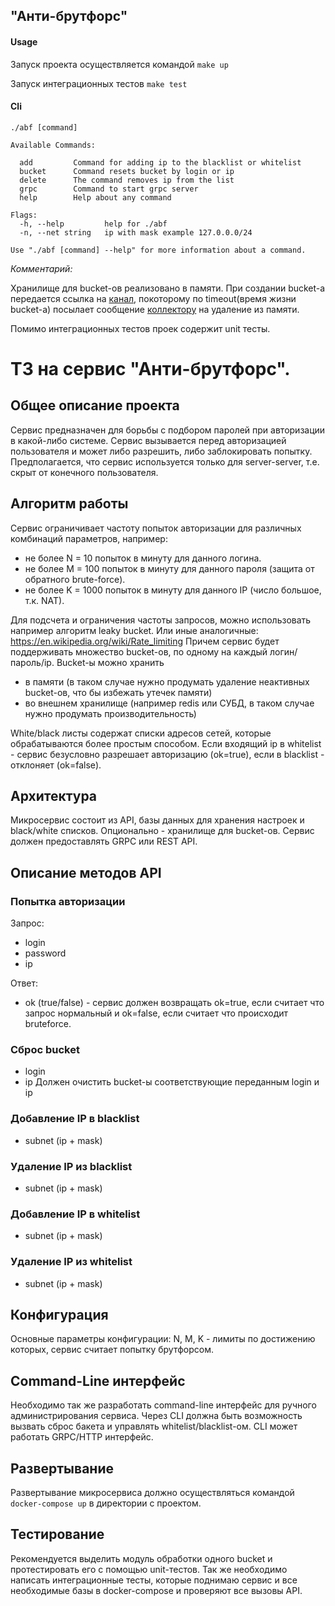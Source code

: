## "Анти-брутфорс"
#### Usage
 Запуск проекта осуществляется командой `make up`

Запуск интеграционных тестов `make test` 

#### Сli
```Usage:
./abf [command]

Available Commands:

  add         Command for adding ip to the blacklist or whitelist
  bucket      Command resets bucket by login or ip
  delete      The command removes ip from the list
  grpc        Command to start grpc server
  help        Help about any command

Flags:
  -h, --help         help for ./abf
  -n, --net string   ip with mask example 127.0.0.0/24
  
Use "./abf [command] --help" for more information about a command.
```

*Комментарий:*

Хранилище для bucket-ов реализовано в памяти. При создании bucket-а передается ссылка на [канал](https://github.com/ios116/antibruteforce/blob/c61903644a8402a02ac6cf1d876c3c237a05535d/antibruteforce/internal/domain/entities/bucket_entities.go#L57), покоторому по timeout(время жизни bucket-а) посылает сообщение [коллектору](https://github.com/ios116/antibruteforce/blob/ed0bba00f85f29acebe7a658a1b8fe58b86146f7/antibruteforce/internal/usecase/bucketusecase/bucket_usecase.go#L102) на удаление из памяти.

Помимо интеграционных тестов проек содержит unit тесты.

# ТЗ на сервис "Анти-брутфорс".

## Общее описание проекта

Сервис предназначен для борьбы с подбором паролей при авторизации в какой-либо системе.
Сервис вызывается перед авторизацией пользователя и может либо разрешить, либо заблокировать попытку.
Предполагается, что сервис используется только для server-server, т.е. скрыт от конечного пользователя.

## Алгоритм работы

Сервис ограничивает частоту попыток авторизации для различных комбинаций параметров, например:
* не более N = 10 попыток в минуту для данного логина.
* не более M = 100 попыток в минуту для данного пароля (защита от обратного brute-force).
* не более K = 1000 попыток в минуту для данного IP (число большое, т.к. NAT).

Для подсчета и ограничения частоты запросов, можно использовать например алгоритм leaky bucket.
Или иные аналогичные: https://en.wikipedia.org/wiki/Rate_limiting
Причем сервис будет поддерживать множество bucket-ов, по одному на каждый логин/пароль/ip.
Bucket-ы можно хранить 
* в памяти (в таком случае нужно продумать удаление неактивных bucket-ов, что бы избежать утечек памяти)
* во внешнем хранилище (например redis или СУБД, в таком случае нужно продумать производительность)

White/black листы содержат списки адресов сетей, которые обрабатываются более простым способом.
Если входящий ip в whitelist - сервис безусловно разрешает авторизацию (ok=true), если в blacklist - отклоняет (ok=false).

## Архитектура

Микросервис состоит из API, базы данных для хранения настроек и black/white списков.
Опционально - хранилище для bucket-ов.
Сервис должен предоставлять GRPC или REST API.

## Описание методов API

### Попытка авторизации
Запрос:
* login
* password
* ip

Ответ:
* ok (true/false) - сервис должен возвращать ok=true, если считает что запрос нормальный 
                    и ok=false, если считает что происходит bruteforce.

### Сброс bucket
* login
* ip
Должен очистить bucket-ы соответствующие переданным login и ip

### Добавление IP в blacklist
* subnet (ip + mask)

### Удаление IP из blacklist
* subnet (ip + mask)

### Добавление IP в whitelist
* subnet (ip + mask)

### Удаление IP из whitelist
* subnet (ip + mask)

## Конфигурация
Основные параметры конфигурации: N, M, K - лимиты по достижению которых, сервис считает попытку брутфорсом.

## Command-Line интерфейс
Необходимо так же разработать command-line интерфейс для ручного администрирования сервиса.
Через CLI должна быть возможность вызвать сброс бакета и управлять whitelist/blacklist-ом.
CLI может работать GRPC/HTTP интерфейс.

## Развертывание

Развертывание микросервиса должно осуществляться командой `docker-compose up` в директории с проектом.

## Тестирование

Рекомендуется выделить модуль обработки одного bucket и протестировать его с помощью unit-тестов.
Так же необходимо написать интеграционные тесты, которые поднимаю сервис и все необходимые базы в docker-compose
и проверяют все вызовы API.

